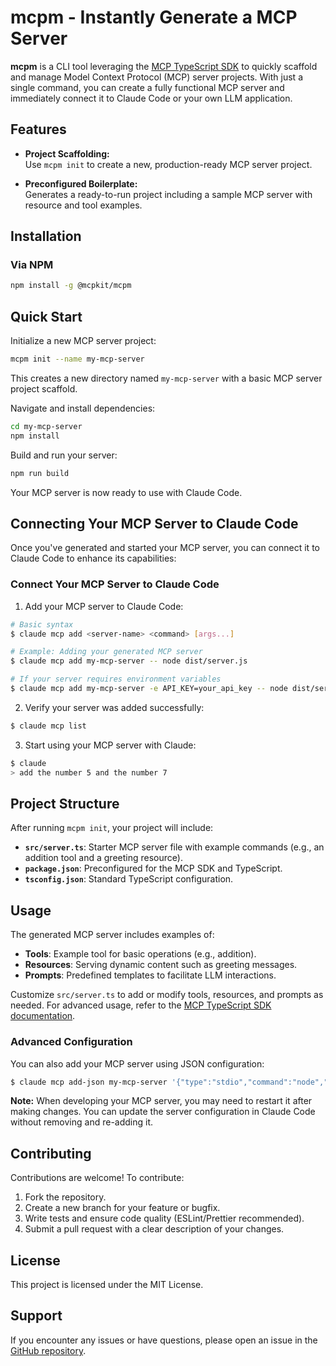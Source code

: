 # mcpm - Instantly Generate a MCP Server

**mcpm** is a CLI tool leveraging the [MCP TypeScript SDK](https://github.com/modelcontextprotocol/sdk) to quickly scaffold and manage Model Context Protocol (MCP) server projects. With just a single command, you can create a fully functional MCP server and immediately connect it to Claude Code or your own LLM application.

## Features

- **Project Scaffolding:**  
  Use `mcpm init` to create a new, production-ready MCP server project.

- **Preconfigured Boilerplate:**  
  Generates a ready-to-run project including a sample MCP server with resource and tool examples.

## Installation

### Via NPM

```bash
npm install -g @mcpkit/mcpm
```

## Quick Start

Initialize a new MCP server project:

```bash
mcpm init --name my-mcp-server
```

This creates a new directory named `my-mcp-server` with a basic MCP server project scaffold.

Navigate and install dependencies:

```bash
cd my-mcp-server
npm install
```

Build and run your server:

```bash
npm run build
```

Your MCP server is now ready to use with Claude Code.

## Connecting Your MCP Server to Claude Code

Once you've generated and started your MCP server, you can connect it to Claude Code to enhance its capabilities:

### Connect Your MCP Server to Claude Code

1. Add your MCP server to Claude Code:

```bash
# Basic syntax
$ claude mcp add <server-name> <command> [args...]

# Example: Adding your generated MCP server
$ claude mcp add my-mcp-server -- node dist/server.js

# If your server requires environment variables
$ claude mcp add my-mcp-server -e API_KEY=your_api_key -- node dist/server.js
```

2. Verify your server was added successfully:

```bash
$ claude mcp list
```

3. Start using your MCP server with Claude:

```bash
$ claude
> add the number 5 and the number 7
```

## Project Structure

After running `mcpm init`, your project will include:

- **`src/server.ts`**: Starter MCP server file with example commands (e.g., an addition tool and a greeting resource).
- **`package.json`**: Preconfigured for the MCP SDK and TypeScript.
- **`tsconfig.json`**: Standard TypeScript configuration.

## Usage

The generated MCP server includes examples of:

- **Tools**: Example tool for basic operations (e.g., addition).
- **Resources**: Serving dynamic content such as greeting messages.
- **Prompts**: Predefined templates to facilitate LLM interactions.

Customize `src/server.ts` to add or modify tools, resources, and prompts as needed. For advanced usage, refer to the [MCP TypeScript SDK documentation](https://github.com/modelcontextprotocol/sdk).

### Advanced Configuration

You can also add your MCP server using JSON configuration:

```bash
$ claude mcp add-json my-mcp-server '{"type":"stdio","command":"node","args":["dist/server.js"],"env":{"DEBUG":"true"}}'
```

**Note:** When developing your MCP server, you may need to restart it after making changes. You can update the server configuration in Claude Code without removing and re-adding it.

## Contributing

Contributions are welcome! To contribute:

1. Fork the repository.
2. Create a new branch for your feature or bugfix.
3. Write tests and ensure code quality (ESLint/Prettier recommended).
4. Submit a pull request with a clear description of your changes.

## License

This project is licensed under the MIT License.

## Support

If you encounter any issues or have questions, please open an issue in the [GitHub repository](<[https://github.com/trevoruptain/mcpm](https://github.com/trevoruptain/mcpm)>).
